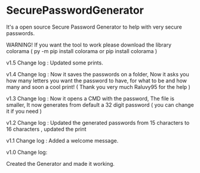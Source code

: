 # SecurePasswordGenerator
It's a open source Secure Password Generator to help with very secure passwords.

WARNING!
If you want the tool to work please download the library colorama ( py -m pip install colorama or pip install colorama )

v1.5 Change log :
Updated some prints.

v1.4 Change log : 
Now it saves the passwords on a folder, Now it asks you how many letters you want the password to have, for what to be and how many and soon a cool print! ( Thank you very much Raluvy95 for the help )

v1.3 Change log :
Now it opens a CMD with the password,
 The file is smaller,
 It now generates from default a 32 digit password ( you can change it if you need )

v1.2 Change log :
Updated the generated passwords from 15 characters to 16 characters
, updated the print

v1.1 Change log :
Added a welcome message.

v1.0 Change log:

Created the Generator and made it working.
